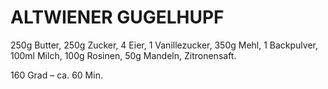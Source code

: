 # ALTWIENER GUGELHUPF

250g Butter, 250g Zucker, 4 Eier, 1 Vanillezucker, 350g Mehl, 1
Backpulver, 100ml Milch, 100g Rosinen, 50g Mandeln, Zitronensaft.

160 Grad – ca. 60 Min.

